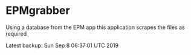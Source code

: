 # EPMgrabber
Using a database from the EPM app this application scrapes the files as required


Latest backup: Sun Sep 8 06:37:01 UTC 2019
